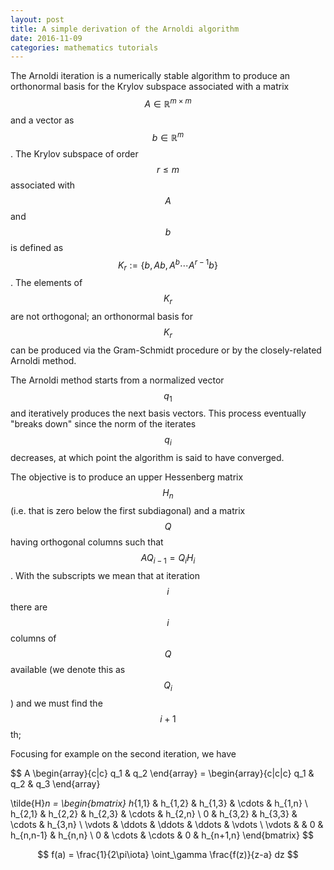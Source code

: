 ```yaml
---
layout: post
title: A simple derivation of the Arnoldi algorithm
date: 2016-11-09
categories: mathematics tutorials
---
```


The Arnoldi iteration is a numerically stable algorithm to produce an orthonormal basis for the Krylov subspace associated with a matrix $$A \in \mathbb{R}^{m \times m}$$ and a vector as $$b \in \mathbb{R}^m$$.
The Krylov subspace of order $$r \leq m$$ associated with $$A$$ and $$b$$ is defined as $$K_r := \lbrace b, Ab, A^b \cdots A^{r-1}b \rbrace$$. The elements of $$K_r$$ are not orthogonal; an orthonormal basis for $$K_r$$ can be produced via the Gram-Schmidt procedure or by the closely-related Arnoldi method.

The Arnoldi method starts from a normalized vector $$q_1$$ and iteratively produces the next basis vectors. This process eventually "breaks down" since the norm of the iterates $$q_i$$ decreases, at which point the algorithm is said to have converged.

The objective is to produce an upper Hessenberg matrix $$H_n$$ (i.e. that is zero below the first subdiagonal) and a matrix $$Q$$ having orthogonal columns such that $$A Q_{i - 1} = Q_i H_i$$.
With the subscripts we mean that at iteration $$i$$ there are $$i$$ columns of $$Q$$ available (we denote this as $$Q_{i}$$) and we must find the $$i+1$$th; 

Focusing for example on the second iteration, we have


$$
A
\begin{array}{c|c}
  q_1 & q_2
\end{array} =
\begin{array}{c|c|c}
  q_1 & q_2 & q_3
\end{array}

\tilde{H}_n = \begin{bmatrix}
   h_{1,1} & h_{1,2} & h_{1,3} & \cdots  & h_{1,n} \\
   h_{2,1} & h_{2,2} & h_{2,3} & \cdots  & h_{2,n} \\
   0       & h_{3,2} & h_{3,3} & \cdots  & h_{3,n} \\
   \vdots  & \ddots  & \ddots  & \ddots  & \vdots  \\
   \vdots  &         & 0       & h_{n,n-1} & h_{n,n} \\
   0       & \cdots  & \cdots  & 0       & h_{n+1,n}
\end{bmatrix}
$$

$$ 
f(a) = \frac{1}{2\pi\iota} \oint_\gamma \frac{f(z)}{z-a} dz
$$